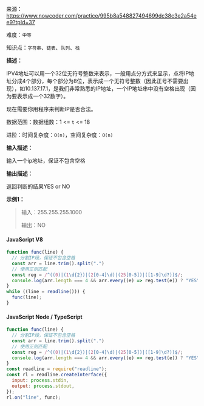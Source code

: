 来源：<https://www.nowcoder.com/practice/995b8a548827494699dc38c3e2a54ee9?tpId=37>

难度：`中等`

知识点：`字符串`、`链表`、`队列`、`栈`

**描述：**

IPV4地址可以用一个32位无符号整数来表示，一般用点分方式来显示，点将IP地址分成4个部分，每个部分为8位，表示成一个无符号整数（因此正号不需要出现），如10.137.17.1，是我们非常熟悉的IP地址，一个IP地址串中没有空格出现（因为要表示成一个32数字）。

现在需要你用程序来判断IP是否合法。

数据范围：数据组数：1 <= `t` <= 18

进阶：时间复杂度：`O(n)`，空间复杂度：`O(n)`

**输入描述：**

输入一个ip地址，保证不包含空格

**输出描述：**

返回判断的结果YES or NO

**示例1：**

> 输入：255.255.255.1000
>
> 输出：NO

<!-- tabs:start -->

#### **JavaScript V8**

```javascript
function func(line) {
  // 分割IP段，保证不包含空格
  const arr = line.trim().split(".")
  // 使用正则匹配
  const reg = /^((0)|(1\d{2})|(2[0-4]\d)|(25[0-5])|([1-9]\d?))$/;
  console.log(arr.length === 4 && arr.every((e) => reg.test(e)) ? "YES" : "NO");
}
while ((line = readline())) {
  func(line);
}
```

#### **JavaScript Node / TypeScript**

```javascript
function func(line) {
  // 分割IP段，保证不包含空格
  const arr = line.trim().split(".")
  // 使用正则匹配
  const reg = /^((0)|(1\d{2})|(2[0-4]\d)|(25[0-5])|([1-9]\d?))$/;
  console.log(arr.length === 4 && arr.every((e) => reg.test(e)) ? "YES" : "NO");
}
const readline = require("readline");
const rl = readline.createInterface({
  input: process.stdin,
  output: process.stdout,
});
rl.on("line", func);
```

<!-- tabs:end -->
